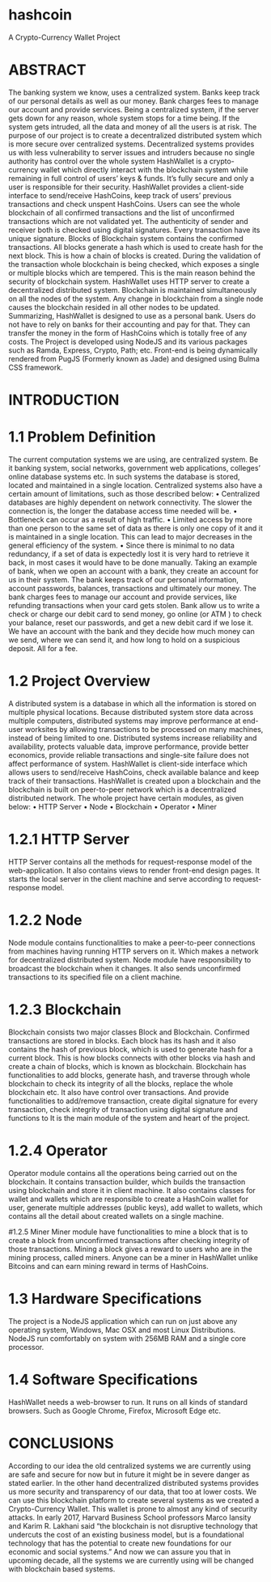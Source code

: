 # hashcoin
A Crypto-Currency Wallet Project

# ABSTRACT
  The banking system we know, uses a centralized system. Banks keep track of our personal details as well as our money. Bank charges fees to manage our account and provide services. Being a centralized system, if the server gets down for any reason, whole system stops for a time being. If the system gets intruded, all the data and money of all the users is at risk.
  The purpose of our project is to create a decentralized distributed system which is more secure over centralized systems. Decentralized systems provides us with less vulnerability to server issues and intruders because no single authority has control over the whole system
HashWallet is a crypto-currency wallet which directly interact with the blockchain system while remaining in full control of users’ keys & funds. It’s fully secure and only a user is responsible for their security. HashWallet provides a client-side interface to send/receive HashCoins, keep track of users’ previous transactions and check unspent HashCoins. Users can see the whole blockchain of all confirmed transactions and the list of unconfirmed transactions which are not validated yet. The authenticity of sender and receiver both is checked using digital signatures. Every transaction have its unique signature.
  Blocks of Blockchain system contains the confirmed transactions. All blocks generate a hash which is used to create hash for the next block. This is how a chain of blocks is created. During the validation of the transaction whole blockchain is being checked, which exposes a single or multiple blocks which are tempered. This is the main reason behind the security of blockchain system.
HashWallet uses HTTP server to create a decentralized distributed system. Blockchain is maintained simultaneously on all the nodes of the system. Any change in blockchain from a single node causes the blockchain resided in all other nodes to be updated.
  Summarizing, HashWallet is designed to use as a personal bank. Users do not have to rely on banks for their accounting and pay for that. They can transfer the money in the form of HashCoins which is totally free of any costs.
  The Project is developed using NodeJS and its various packages such as Ramda, Express, Crypto, Path; etc. Front-end is being dynamically rendered from PugJS (Formerly known as Jade) and designed using Bulma CSS framework.

# INTRODUCTION

# 1.1	Problem Definition
  The current computation systems we are using, are centralized system. Be it banking system, social networks, government web applications, colleges’ online database systems etc. In such systems the database is stored, located and maintained in a single location. 
  Centralized systems also have a certain amount of limitations, such as those described below:
    •	Centralized databases are highly dependent on network connectivity. The slower the connection is, the longer the database access    time needed will be.
    •	Bottleneck can occur as a result of high traffic.
    •	Limited access by more than one person to the same set of data as there is only one copy of it and it is maintained in a single location. This can lead to major decreases in the general efficiency of the system.
    •	Since there is minimal to no data redundancy, if a set of data is expectedly lost it is very hard to retrieve it back, in most cases it would have to be done manually.
  Taking an example of bank, when we open an account with a bank, they create an account for us in their system. The bank keeps track of our personal information, account passwords, balances, transactions and ultimately our money. The bank charges fees to manage our account and provide services, like refunding transactions when your card gets stolen. Bank allow us to write a check or charge our debit card to send money, go online (or ATM ) to check your balance, reset our passwords, and get a new debit card if we lose it. We have an account with the bank and they decide how much money can we send, where we can send it, and how long to hold on a suspicious deposit. All for a fee.

# 1.2	Project Overview 
  A distributed system is a database in which all the information is stored on multiple physical locations. Because distributed system store data across multiple computers, distributed systems may improve performance at end-user worksites by allowing transactions to be processed on many machines, instead of being limited to one. Distributed systems increase reliability and availability, protects valuable data, improve performance, provide better economics, provide reliable transactions and single-site failure does not affect performance of system.
  HashWallet is client-side interface which allows users to send/receive HashCoins, check available balance and keep track of their transactions. HashWallet is created upon a blockchain and the blockchain is built on peer-to-peer network which is a decentralized distributed network. 
  The whole project have certain modules, as given below:
    •	HTTP Server
    •	Node
    •	Blockchain
    •	Operator
    •	Miner


# 1.2.1	HTTP Server
HTTP Server contains all the methods for request-response model of the web-application. It also contains views to render front-end design pages. It starts the local server in the client machine and serve according to request-response model.

# 1.2.2	Node
  Node module contains functionalities to make a peer-to-peer connections from machines having running HTTP servers on it. Which makes a network for decentralized distributed system. Node module have responsibility to broadcast the blockchain when it changes. It also sends unconfirmed transactions to its specified file on a client machine.

# 1.2.3	Blockchain
  Blockchain consists two major classes Block and Blockchain. Confirmed transactions are stored in blocks. Each block has its hash and it also contains the hash of previous block, which is used to generate hash for a current block. This is how blocks connects with other blocks via hash and create a chain of blocks, which is known as blockchain.
Blockchain has functionalities to add blocks, generate hash, and traverse through whole blockchain to check its integrity of all the blocks, replace the whole blockchain etc. It also have control over transactions. And provide functionalities to add/remove transaction, create digital signature for every transaction, check integrity of transaction using digital signature and functions to It is the main module of the system and heart of the project.

# 1.2.4	Operator
  Operator module contains all the operations being carried out on the blockchain.
It contains transaction builder, which builds the transaction using blockchain and store it in client machine. It also contains classes for wallet and wallets which are responsible to create a HashCoin wallet for user, generate multiple addresses (public keys), add wallet to wallets, which contains all the detail about created wallets on a single machine.

#1.2.5	Miner
  Miner module have functionalities to	mine a block that is to create a block from unconfirmed transactions after checking integrity of those transactions. Mining a block gives a reward to users who are in the mining process, called miners. Anyone can be a miner in HashWallet unlike Bitcoins and can earn mining reward in terms of HashCoins.

# 1.3	Hardware Specifications
  The project is a NodeJS application which can run on just above any operating system, Windows, Mac OSX and most Linux Distributions. NodeJS run comfortably on system with 256MB RAM and a single core processor.

# 1.4	Software Specifications
  HashWallet needs a web-browser to run. It runs on all kinds of standard browsers. Such as Google Chrome, Firefox, Microsoft Edge etc.

# CONCLUSIONS
  According to our idea the old centralized systems we are currently using are safe and secure for now but in future it might be in severe danger as stated earlier. In the other hand decentralized distributed systems provides us more security and transparency of our data, that too at lower costs. 
  We can use this blockchain platform to create several systems as we created a Crypto-Currency Wallet. This wallet is prone to almost any kind of security attacks. 
  In early 2017, Harvard Business School professors Marco Iansity and Karim R. Lakhani said “the blockchain is not disruptive technology that undercuts the cost of an existing business model, but is a foundational technology that has the potential to create new foundations for our economic and social systems.” 
  And now we can assure you that in upcoming decade, all the systems we are currently using will be changed with blockchain based systems.
